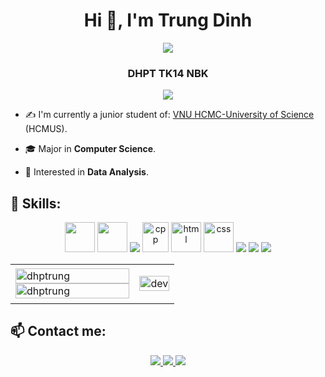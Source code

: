 <h1 align="center">Hi 👋, I'm Trung Dinh</h1>
<p align="center"><img src="https://img.icons8.com/color/48/000000/vietnam-circular.png"/></p>
<h3 align="center">DHPT TK14 NBK</h3>
<p align="center"> <img src="https://komarev.com/ghpvc/?username=dhptrung"/> </p>

- ✍ I'm currently a junior student of: [VNU HCMC-University of Science](https://www.hcmus.edu.vn/) (HCMUS).

- 🎓 Major in **Computer Science**.

- 🔎 Interested in **Data Analysis**.

## 📌 Skills:
<p align="center">
  <img src="https://colab.research.google.com/img/colab_favicon_256px.png" width="48" height="48"/>
  <img src="https://upload.wikimedia.org/wikipedia/commons/thumb/3/38/Jupyter_logo.svg/1767px-Jupyter_logo.svg.png" width="48" height="48"/>
  <img src="https://img.icons8.com/color/48/000000/python--v1.png"/>
  <img src="https://upload.wikimedia.org/wikipedia/commons/thumb/1/18/ISO_C%2B%2B_Logo.svg/306px-ISO_C%2B%2B_Logo.svg.png" alt="cpp" width="42" height="48"/> 
  <img src="https://cdn-icons-png.flaticon.com/512/732/732212.png" alt="html" width="48" height="48"/> 
  <img src="https://cdn-icons-png.flaticon.com/512/732/732190.png" alt="css" width="48" height="48"/> 
  <img src="https://img.icons8.com/color/48/000000/visual-studio-code-2019.png"/>
  <img src="https://img.icons8.com/dusk/48/000000/anaconda.png"/>
  <img src="https://img.icons8.com/color/48/000000/tableau-software.png"/>
</p>

<table style="width:100%;">
  <tr>
    <td>
      <img src="https://github-readme-stats.vercel.app/api/top-langs/?username=dhptrung&bg_color=FFFFFF00&text_color=179fa3&layout=compact&hide=CSS&langs_count=10&custom_title=Top%20coding%20languages%20used%20" alt="dhptrung" width="100%"/>
      <img src="https://github-readme-stats.vercel.app/api?username=dhptrung&bg_color=FFFFFF00&text_color=179fa3&show_icons=true&count_private=false&include_all_commits=true&custom_title=Activities%20on%20Github%20" alt="dhptrung" width="100%"/>
    </td>
    <td>
      <p align="center"> 
        <img src="https://cdn.dribbble.com/users/1059583/screenshots/4171367/coding-freak.gif" alt="dev" width="100%"/>
      </p>
    </td>
  </tr>
</table>

## 📫 Contact me:
<p align="center">
  <a href="https://www.facebook.com/dhptrung" alt="Facebook">
    <img src="https://img.icons8.com/external-justicon-lineal-color-justicon/48/000000/external-facebook-social-media-justicon-lineal-color-justicon.png" target="_blank" />
  </a> 
  <a href="https://github.com/dhptrung" alt="Github">
    <img src="https://img.icons8.com/fluent/48/000000/github.png"/>
  </a> 
  <a href="mailto:phuctrung22032000@gmail.com" alt="Email">
    <img src="https://img.icons8.com/stickers/48/000000/gmail.png"/>
  </a>
</p>
